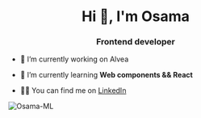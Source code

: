 <h1 align="center">Hi 👋, I'm Osama</h1>
<h3 align="center">Frontend developer</h3>

- 🔭 I’m currently working on Alvea

- 🌱 I’m currently learning **Web components && React**

- 👨‍💻 You can find me on <a href="https://www.linkedin.com/in/osama-moussati" target="_blank"/>LinkedIn</a>





<p><img align="center" src="https://github-readme-stats.vercel.app/api/top-langs?username=Osama-ML&show_icons=true&locale=en&layout=compact" alt="Osama-ML" /></p>
